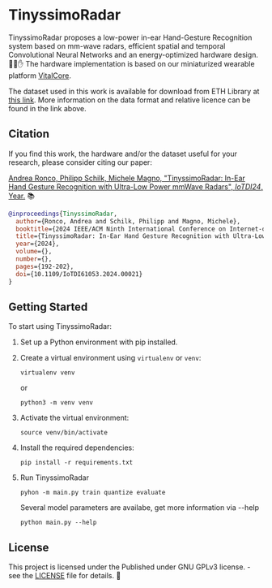 # TinyssimoRadar

TinyssimoRadar proposes a low-power in-ear Hand-Gesture Recognition system based on mm-wave radars, efficient spatial and temporal Convolutional Neural Networks and an energy-optimized hardware design. 🤖📡✋
The hardware implementation is based on our miniaturized wearable platform [VitalCore](https://github.com/ETH-PBL/VitalCore).

The dataset used in this work is available for download from ETH Library at [this link](https://www.research-collection.ethz.ch/handle/20.500.11850/672242). More information on the data format and relative licence can be found in the link above.

## Citation

If you find this work, the hardware and/or the dataset useful for your research, please consider citing our paper:

[Andrea Ronco, Philipp Schilk, Michele Magno, "TinyssimoRadar: In-Ear Hand Gesture Recognition with Ultra-Low Power mmWave Radars", *IoTDI24*, Year.](https://ieeexplore.ieee.org/abstract/document/10562162) 📚

```bibtex
@inproceedings{TinyssimoRadar,
  author={Ronco, Andrea and Schilk, Philipp and Magno, Michele},
  booktitle={2024 IEEE/ACM Ninth International Conference on Internet-of-Things Design and Implementation (IoTDI)}, 
  title={TinyssimoRadar: In-Ear Hand Gesture Recognition with Ultra-Low Power mmWave Radars}, 
  year={2024},
  volume={},
  number={},
  pages={192-202},
  doi={10.1109/IoTDI61053.2024.00021}
}
```

## Getting Started

To start using TinyssimoRadar:

1. Set up a Python environment with pip installed.
2. Create a virtual environment using `virtualenv` or `venv`:
   ```
   virtualenv venv
   ```
   or
   ```
   python3 -m venv venv
   ```

3. Activate the virtual environment:
   ```
   source venv/bin/activate
   ```

4. Install the required dependencies:
   ```
   pip install -r requirements.txt
   ```

5. Run TinyssimoRadar
   ```
   pyhon -m main.py train quantize evaluate
   ```

   Several model parameters are availabe, get more information via --help
   ```
   python main.py --help
   ```

## License

This project is licensed under the Published under GNU GPLv3 license. - see the [LICENSE](LICENSE) file for details. 📝
